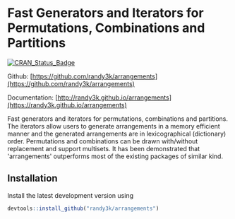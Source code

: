 # Fast Generators and Iterators for Permutations, Combinations and Partitions

[![CRAN\_Status\_Badge](http://www.r-pkg.org/badges/version/arrangements)](https://cran.r-project.org/package=arrangements)

Github: [https://github.com/randy3k/arrangements](https://github.com/randy3k/arrangements)

Documentation: [http://randy3k.github.io/arrangements](https://randy3k.github.io/arrangements)


Fast generators and iterators for permutations, combinations and partitions.
The iterators allow users to generate arrangements in a memory efficient
manner and the generated arrangements are in lexicographical (dictionary)
order. Permutations and combinations can be drawn with/without replacement and
support multisets. It has been demonstrated that 'arrangements' outperforms
most of the existing packages of similar kind.


## Installation

Install the latest development version using

```r
devtools::install_github("randy3k/arrangements")
```
